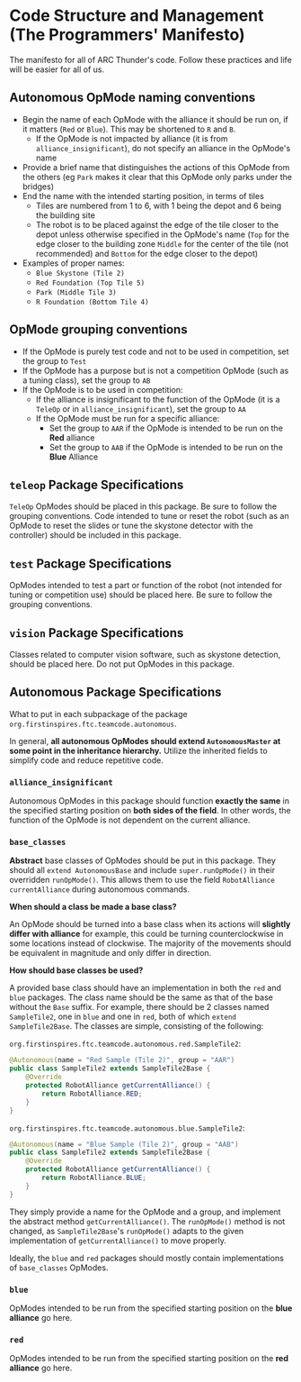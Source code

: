 # Code Structure and Management (The Programmers' Manifesto)

The manifesto for all of ARC Thunder's code. Follow these practices and life will be easier for all of us.

## **Autonomous** OpMode naming conventions

* Begin the name of each OpMode with the alliance it should be run on, if it matters (`Red` or `Blue`). This may be shortened to `R` and `B`.
    * If the OpMode is not impacted by alliance (it is from `alliance_insignificant`), do not specify an alliance in the OpMode's name
* Provide a brief name that distinguishes the actions of this OpMode from the others (eg `Park` makes it clear that this OpMode only parks under the bridges)
* End the name with the intended starting position, in terms of tiles
    * Tiles are numbered from 1 to 6, with 1 being the depot and 6 being the building site
    * The robot is to be placed against the edge of the tile closer to the depot unless otherwise specified in the OpMode's name (`Top` for the edge closer to the building zone `Middle` for the center of the tile (not recommended) and `Bottom` for the edge closer to the depot)
* Examples of proper names:
    * `Blue Skystone (Tile 2)`
    * `Red Foundation (Top Tile 5)`
    * `Park (Middle Tile 3)`
    * `R Foundation (Bottom Tile 4)`
    
## OpMode grouping conventions
* If the OpMode is purely test code and not to be used in competition, set the group to `Test`
* If the OpMode has a purpose but is not a competition OpMode (such as a tuning class), set the group to `AB`
* If the OpMode is to be used in competition:
    * If the alliance is insignificant to the function of the OpMode (it is a `TeleOp` or in `alliance_insignificant`), set the group to `AA`
    * If the OpMode must be run for a specific alliance:
        * Set the group to `AAR` if the OpMode is intended to be run on the **Red** alliance
        * Set the group to `AAB` if the OpMode is intended to be run on the **Blue** Alliance

## `teleop` Package Specifications
`TeleOp` OpModes should be placed in this package. Be sure to follow the grouping conventions. Code intended to tune or reset the robot (such as an OpMode to reset the slides or tune the skystone detector with the controller) should be included in this package.

## `test` Package Specifications
OpModes intended to test a part or function of the robot (not intended for tuning or competition use) should be placed here. Be sure to follow the grouping conventions.

## `vision` Package Specifications
Classes related to computer vision software, such as skystone detection, should be placed here. Do not put OpModes in this package.

## Autonomous Package Specifications
What to put in each subpackage of the package `org.firstinspires.ftc.teamcode.autonomous`. 

In general, **all autonomous OpModes should extend `AutonomousMaster` at some point in the inheritance hierarchy.** Utilize the inherited fields to simplify code and reduce repetitive code.

### `alliance_insignificant`
Autonomous OpModes in this package should function **exactly the same** in the specified starting position on **both sides of the field**. In other words, the function of the OpMode is not dependent on the current alliance.

### `base_classes`
**Abstract** base classes of OpModes should be put in this package. They should all `extend AutonomousBase` and include `super.runOpMode()` in their overridden `runOpMode()`. This allows them to use the field `RobotAlliance currentAlliance` during autonomous commands.

**When should a class be made a base class?** 

An OpMode should be turned into a base class when its actions will **slightly differ with alliance** for example, this could be turning counterclockwise in some locations instead of clockwise. The majority of the movements should be equivalent in magnitude and only differ in direction. 

**How should base classes be used?**

A provided base class should have an implementation in both the `red` and `blue` packages. The class name should be the same as that of the base without the `Base` suffix. For example, there should be 2 classes named `SampleTile2`, one in `blue` and one in `red`, both of which `extend SampleTile2Base`. The classes are simple, consisting of the following:

`org.firstinspires.ftc.teamcode.autonomous.red.SampleTile2`:
```java
@Autonomous(name = "Red Sample (Tile 2)", group = "AAR")
public class SampleTile2 extends SampleTile2Base {
    @Override
    protected RobotAlliance getCurrentAlliance() {
        return RobotAlliance.RED;
    }
}
```

`org.firstinspires.ftc.teamcode.autonomous.blue.SampleTile2`:
```java
@Autonomous(name = "Blue Sample (Tile 2)", group = "AAB")
public class SampleTile2 extends SampleTile2Base {
    @Override
    protected RobotAlliance getCurrentAlliance() {
        return RobotAlliance.BLUE;
    }
}
``` 

They simply provide a name for the OpMode and a group, and implement the abstract method `getCurrentAlliance()`. The `runOpMode()` method is not changed, as `SampleTile2Base`'s `runOpMode()` adapts to the given implementation of `getCurrentAlliance()` to move properly.

Ideally, the `blue` and `red` packages should mostly contain implementations of `base_classes` OpModes. 

### `blue`
OpModes intended to be run from the specified starting position on the **blue alliance** go here.

### `red`
OpModes intended to be run from the specified starting position on the **red alliance** go here.
